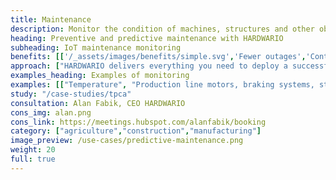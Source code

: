 ```yaml
---
title: Maintenance
description: Monitor the condition of machines, structures and other objects over the long term to prevent production stoppages, set-ups and other problems.
heading: Preventive and predictive maintenance with HARDWARIO
subheading: IoT maintenance monitoring
benefits: [['/_assets/images/benefits/simple.svg','Fewer outages','Continuous monitoring detects risky situations early and prevents unexpected outages.'],['/_assets/images/benefits/secure. svg','Lower maintenance costs','Preventive and predictive maintenance brings lower operational costs in the long term.'],['/_assets/images/benefits/scalable.svg','100% operational visibility','24/7 overview of the operation and condition of the environment, machines, structures.']]
approach: ["HARDWARIO delivers everything you need to deploy a successful IoT maintenance monitoring project - from devices to cloud environments and APIs.","Our products and services include IoT devices and sensors, easily connected from anywhere to the Internet via LPWAN networks, connectivity, cloud-based device management and APIs for integration with other systems."]
examples_heading: Examples of monitoring
examples: [["Temperature", "Production line motors, braking systems, storage areas"],["Pulses", "Measurement of electricity, water, air and other consumption"],["Rotation"],["Distance", "Level of sumps and silos"],["Vibration, shock and tilt", "Bridges, steel structures, roofs, machines"]]
study: "/case-studies/tpca"
consultation: Alan Fabik, CEO HARDWARIO
cons_img: alan.png
cons_link: https://meetings.hubspot.com/alanfabik/booking
category: ["agriculture","construction","manufacturing"]
image_preview: /use-cases/predictive-maintenance.png
weight: 20
full: true
---
```

